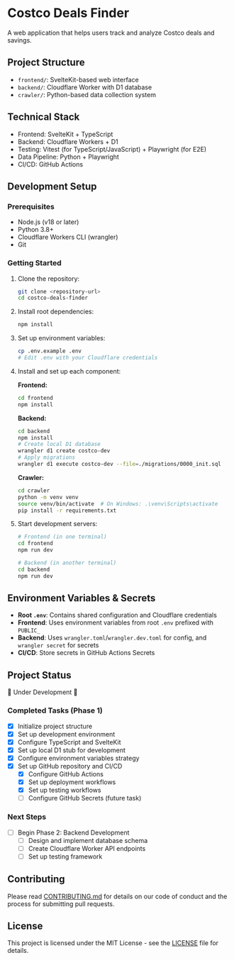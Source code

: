 # Costco Deals Finder

A web application that helps users track and analyze Costco deals and savings.

## Project Structure

- `frontend/`: SvelteKit-based web interface
- `backend/`: Cloudflare Worker with D1 database
- `crawler/`: Python-based data collection system

## Technical Stack

- Frontend: SvelteKit + TypeScript
- Backend: Cloudflare Workers + D1
- Testing: Vitest (for TypeScript/JavaScript) + Playwright (for E2E)
- Data Pipeline: Python + Playwright
- CI/CD: GitHub Actions

## Development Setup

### Prerequisites

- Node.js (v18 or later)
- Python 3.8+
- Cloudflare Workers CLI (wrangler)
- Git

### Getting Started

1. Clone the repository:
   ```bash
   git clone <repository-url>
   cd costco-deals-finder
   ```

2. Install root dependencies:
   ```bash
   npm install
   ```

3. Set up environment variables:
   ```bash
   cp .env.example .env
   # Edit .env with your Cloudflare credentials
   ```

4. Install and set up each component:

   **Frontend:**
   ```bash
   cd frontend
   npm install
   ```

   **Backend:**
   ```bash
   cd backend
   npm install
   # Create local D1 database
   wrangler d1 create costco-dev
   # Apply migrations
   wrangler d1 execute costco-dev --file=./migrations/0000_init.sql
   ```

   **Crawler:**
   ```bash
   cd crawler
   python -m venv venv
   source venv/bin/activate  # On Windows: .\venv\Scripts\activate
   pip install -r requirements.txt
   ```

5. Start development servers:
   ```bash
   # Frontend (in one terminal)
   cd frontend
   npm run dev

   # Backend (in another terminal)
   cd backend
   npm run dev
   ```

## Environment Variables & Secrets

- **Root `.env`**: Contains shared configuration and Cloudflare credentials
- **Frontend**: Uses environment variables from root `.env` prefixed with `PUBLIC_`
- **Backend**: Uses `wrangler.toml`/`wrangler.dev.toml` for config, and `wrangler secret` for secrets
- **CI/CD**: Store secrets in GitHub Actions Secrets

## Project Status

🚧 Under Development 🚧

### Completed Tasks (Phase 1)
- [x] Initialize project structure
- [x] Set up development environment
- [x] Configure TypeScript and SvelteKit
- [x] Set up local D1 stub for development
- [x] Configure environment variables strategy
- [x] Set up GitHub repository and CI/CD
  - [x] Configure GitHub Actions
  - [x] Set up deployment workflows
  - [x] Set up testing workflows
  - [ ] Configure GitHub Secrets (future task)

### Next Steps
- [ ] Begin Phase 2: Backend Development
  - [ ] Design and implement database schema
  - [ ] Create Cloudflare Worker API endpoints
  - [ ] Set up testing framework

## Contributing

Please read [CONTRIBUTING.md](CONTRIBUTING.md) for details on our code of conduct and the process for submitting pull requests.

## License

This project is licensed under the MIT License - see the [LICENSE](LICENSE) file for details.

